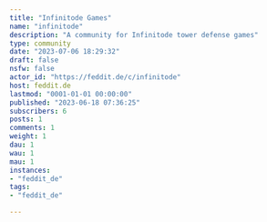 ```yaml
---
title: "Infinitode Games" 
name: "infinitode"
description: "A community for Infinitode tower defense games"
type: community
date: "2023-07-06 18:29:32"
draft: false
nsfw: false
actor_id: "https://feddit.de/c/infinitode"
host: feddit.de
lastmod: "0001-01-01 00:00:00"
published: "2023-06-18 07:36:25"
subscribers: 6
posts: 1
comments: 1
weight: 1
dau: 1
wau: 1
mau: 1
instances:
- "feddit_de"
tags: 
- "feddit_de"

---
```

